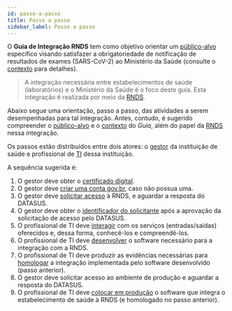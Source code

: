 ```yaml
---
id: passo-a-passo
title: Passo a passo
sidebar_label: Passo a passo
---
```


O **Guia de Integração RNDS** tem como objetivo orientar um [público-alvo](./publico-alvo) específico visando satisfazer a obrigatoriedade de
notificação de resultados de exames (SARS-CoV-2) ao Ministério da Saúde (consulte o [contexto](./contexto) para detalhes).

> A integração necessária entre estabelecimentos de saúde (laboratórios) e o Ministério da Saúde é o foco deste guia. Esta integração é realizada por meio da [RNDS](../rnds/rnds).

Abaixo segue uma orientação, passo a passo, das atividades a serem desempenhadas para tal integração. Antes, contudo, é sugerido compreender o [público-alvo](./publico-alvo) e o [contexto](./contexto) do _Guia_, além do papel da [RNDS](../rnds/rnds) nessa integração.

Os passos estão distribuídos entre dois atores: o [gestor](../gestor/gestor) da instituição de saúde e profissional de
[TI](../ti/ti) dessa instituição.

A sequência sugerida é:

1. O gestor deve obter o [certificado digital](../gestor/certificado).
1. O gestor deve [criar uma conta gov.br](../gestor/gov.br), caso não possua uma.
1. O gestor deve [solicitar acesso](../gestor/portal) à RNDS, e aguardar a resposta do DATASUS.
1. O gestor deve obter o [identificador do solicitante](../gestor/identificador) após a aprovação da solicitação de acesso pelo DATASUS.
1. O profissional de TI deve [interagir](../ti/conhecer) com os serviços (entradas/saídas) oferecidos e, dessa forma, conhecê-los e compreendê-los.
1. O profissional de TI deve [desenvolver](../ti/si) o software necessário para a integração com a RNDS.
1. O profissional de TI deve produzir as evidências necessárias para [homologar](../ti/homologar) a integração implementada pelo software desenvolvido (passo anterior).
1. O gestor deve solicitar acesso ao ambiente de produção e aguardar a resposta do DATASUS.
1. O profissional de TI deve [colocar em produção](../ti/producao) o software que integra o estabelecimento de saúde à RNDS (e homologado no passo anterior).
